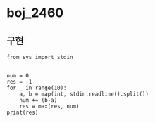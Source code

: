 # boj_2460
## 구현

```python3
from sys import stdin


num = 0
res = -1
for _ in range(10):
    a, b = map(int, stdin.readline().split())
    num += (b-a)
    res = max(res, num)
print(res)
```
